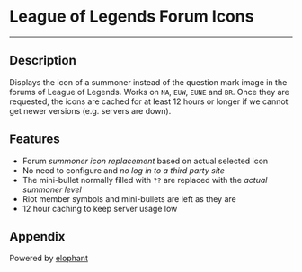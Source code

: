 # League of Legends Forum Icons

---

## **Description**

Displays the icon of a summoner instead of the question mark image in the forums of League of Legends. Works on `NA`, `EUW`, `EUNE` and `BR`. Once they are requested, the icons are cached for at least 12 hours or longer if we cannot get newer versions (e.g. servers are down).


## **Features**

* Forum *summoner icon replacement* based on actual selected icon
* No need to configure and *no log in to a third party site*
* The mini-bullet normally filled with `??` are replaced with the *actual summoner level*
* Riot member symbols and mini-bullets are left as they are
* 12 hour caching to keep server usage low


## **Appendix**

Powered by [elophant](http://www.elophant.com/ "LoL Champion and Summoner Stats")